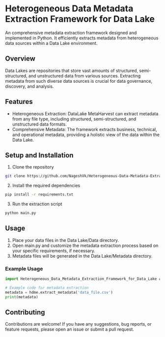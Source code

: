 # Heterogeneous Data Metadata Extraction Framework for Data Lake
An comprehensive metadata extraction framework designed and implemented in Python. It efficiently extracts metadata from heterogeneous data sources within a Data Lake environment.

## Overview
Data Lakes are repositories that store vast amounts of structured, semi-structured, and unstructured data from various sources. Extracting metadata from such diverse data sources is crucial for data governance, discovery, and analysis. 

## Features 
- Heterogeneous Extraction: DataLake MetaHarvest can extract metadata from any file type, including structured, semi-structured, and unstructured data formats.
- Comprehensive Metadata: The framework extracts business, technical, and operational metadata, providing a holistic view of the data within the Data Lake. 

## Setup and Installation
 1. Clone the repository
 ``` bash
 git clone https://github.com/NageshVk/Heterogeneous-Data-Metadata-Extraction-Framework-for-Data-Lake.git
```

2. Install the required dependencies
```bash
pip install -r requirements.txt
```

3. Run the extraction script
``` bash
python main.py
```

## Usage
1. Place your data files in the Data Lake/Data directory.
2. Open main.py and customize the metadata extraction process based on your specific requirements, if necessary.
3. Metadata files will be generated in the Data Lake/Metadata directory.

### Example Usage
```python
import Heterogeneous_Data_Metadata_Extraction_Framework_for_Data_Lake as hdme

# Example code for metadata extraction
metadata = hdme.extract_metadata('data_file.csv')
print(metadata)
```
## Contributing

Contributions are welcome! If you have any suggestions, bug reports, or feature requests, please open an issue or submit a pull request.


